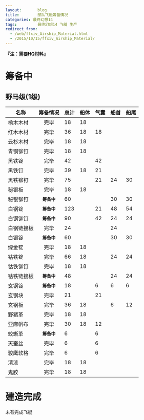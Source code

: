 ```yaml
---
layout: 	  blog
title:		  部队飞艇筹备情况
categories: 最终幻想14
tags: 		  最终幻想14 飞艇 生产
redirect_from:
  - /web/ffxiv_Airship_Material.html
  - /2015/10/15/ffxiv_Airship_Material/
---
```

__『注：需要HQ材料』__

#  筹备中

## 野马级(1级)

名称	|筹备情况	|总计 |船体	|气囊	|船首	|船尾	
---- | :----: | ---- | ---- | ---- | ---- | ---- 
榆木木材	|完毕	|18	|18	|	|	|
红木木材	|完毕	|36	|18	|18	|	|
云杉木材	|完毕	|18	|18	|	|	|
青铜铆钉	|完毕	|18	|18	|	|	|
黑铁锭	|完毕	|42	|	|42	|	|
黑铁钉	|完毕	|39	|18	|21	|	|
黑铁铆钉	|完毕	|75	|	|21	|24	|30
秘银板	|完毕	|18	|18	|	|	|
秘银铆钉	|**`筹备中`**	|60	|	|	|30	|30
白钢锭	|**`筹备中`**	|123	|	|21	|48	|54
白钢铆钉	|**`筹备中`**	|90	|	|42	|24	|24
白钢链接板	|完毕	|24	|	|	|24	|
白银锭	|**`筹备中`**	|60	|	|	|30	|30
绿金锭	|完毕	|18	|18	|	|	|
钴铁锭	|完毕	|66	|18	|	|24	|24
钴铁铆钉	|完毕	|18	|18	|	|	|
钴铁链接板	|**`筹备中`**	|48	|	|	|24	|24
玄钢锭	|**`筹备中`**	|18	|	|6	|6	|6
玄钢块	|完毕	|21	|	|21	|	|
玄钢板	|完毕	|36	|18	|	|6	|12
野猪革	|完毕	|18	|18	|	|	|
亚麻帆布	|完毕	|30	|18	|12	|	|
蛟蜥革	|**`筹备中`**	|6	|	|6	|	|
天蚕丝	|完毕	|6	|	|6	|	|
骏鹰软格	|完毕	|6	|	|6	|	|
清漆	|完毕	|18	|18	|	|	|
鬼胶	|完毕	|18	|18	|	|	|


<!-- more -->

# 建造完成

未有完成飞艇